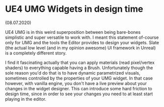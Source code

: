# UE4 UMG Widgets in design time

(08.07.2020)

UE4 UMG is in this weird superposition between being bare-bones simplistic and super versatile to work with. I meant this statement of-course only for UMG and the tools the Editor provides to design your widgets. Slate (the actual low level (and in my opinion awesome) UI framework in Unreal) is a completely different story.

I find it fascinating actually that you can apply materials (read pixel/vertex shaders) to everything capable having a Brush. Unfortunately though the sole reason you'd do that is to have dynamic parametrized visuals, sometimes controlled by the properties of your UMG widget. In that case however, with vanilla engine, you don't have a live preview about your changes in the widget designer. This can introduce some hard friction to design time, since in order to see your changes you need to at least start playing in the editor.